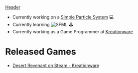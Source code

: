 [Header](https://github.com/MiTsSsS/MiTsSsS/blob/main/github-header-image.png)

- Currently working on a [Simple Particle System](https://github.com/MiTsSsS/ParticleSystem) :computer:
- Currently learning  ![SFML](https://img.shields.io/badge/SFML-brightgreen?style=for-the-badge&logo=sfml) :joystick: 
- Currently working as a Game Programmer at [Kreationware](https://kreationware.com)

# Released Games
  
- [Desert Revenant on Steam - Kreationware](https://store.steampowered.com/app/1969430/Desert_Revenant)
<!--
**MiTsSsS/MiTsSsS** is a ✨ _special_ ✨ repository because its `README.md` (this file) appears on your GitHub profile.

Here are some ideas to get you started:

- 🔭 I’m currently working on ...
- 🌱 I’m currently learning ...
- 👯 I’m looking to collaborate on ...
- 🤔 I’m looking for help with ...
- 💬 Ask me about ...
- 📫 How to reach me: ...
- 😄 Pronouns: ...
- ⚡ Fun fact: ...
-->

